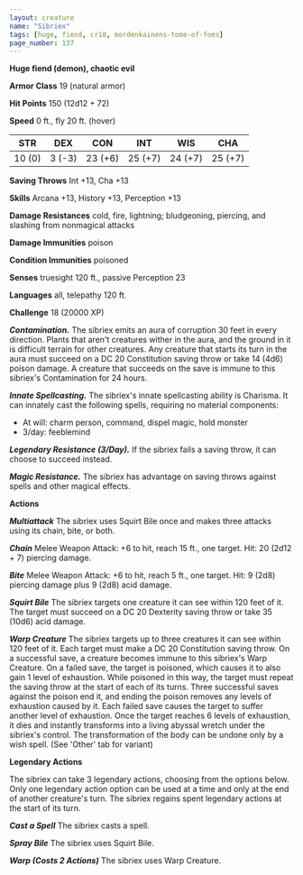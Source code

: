 ```yaml
---
layout: creature
name: "Sibriex"
tags: [huge, fiend, cr18, mordenkainens-tome-of-foes]
page_number: 137
---
```


**Huge fiend (demon), chaotic evil**

**Armor Class** 19 (natural armor)

**Hit Points** 150  (12d12 + 72)

**Speed** 0 ft., fly 20 ft. (hover)

|   STR   |   DEX   |   CON   |   INT   |   WIS   |   CHA   |
|:-------:|:-------:|:-------:|:-------:|:-------:|:-------:|
| 10 (0) | 3 (-3) | 23 (+6) | 25 (+7) | 24 (+7) | 25 (+7) |

**Saving Throws** Int +13, Cha +13

**Skills** Arcana +13, History +13, Perception +13

**Damage Resistances** cold, fire, lightning; bludgeoning, piercing, and slashing from nonmagical attacks

**Damage Immunities** poison

**Condition Immunities** poisoned

**Senses** truesight 120 ft., passive Perception 23

**Languages** all, telepathy 120 ft.

**Challenge** 18 (20000 XP)

***Contamination.*** The sibriex emits an aura of corruption 30 feet in every direction. Plants that aren't creatures wither in the aura, and the ground in it is difficult terrain for other creatures. Any creature that starts its turn in the aura must succeed on a DC 20 Constitution saving throw or take 14 (4d6) poison damage. A creature that succeeds on the save is immune to this sibriex's Contamination for 24 hours.

***Innate Spellcasting.*** The sibriex's innate spellcasting ability is Charisma. It can innately cast the following spells, requiring no material components:
* At will: charm person, command, dispel magic, hold monster
* 3/day: feeblemind

***Legendary Resistance (3/Day).*** If the sibriex fails a saving throw, it can choose to succeed instead.

***Magic Resistance.*** The sibriex has advantage on saving throws against spells and other magical effects.

**Actions**

***Multiattack*** The sibriex uses Squirt Bile once and makes three attacks using its chain, bite, or both.

***Chain*** Melee Weapon Attack: +6 to hit, reach 15 ft., one target. Hit: 20 (2d12 + 7) piercing damage.

***Bite*** Melee Weapon Attack: +6 to hit, reach 5 ft., one target. Hit: 9 (2d8) piercing damage plus 9 (2d8) acid damage.

***Squirt Bile*** The sibriex targets one creature it can see within 120 feet of it. The target must succeed on a DC 20 Dexterity saving throw or take 35 (10d6) acid damage.

***Warp Creature*** The sibriex targets up to three creatures it can see within 120 feet of it. Each target must make a DC 20 Constitution saving throw. On a successful save, a creature becomes immune to this sibriex's Warp Creature. On a failed save, the target is poisoned, which causes it to also gain 1 level of exhaustion. While poisoned in this way, the target must repeat the saving throw at the start of each of its turns. Three successful saves against the poison end it, and ending the poison removes any levels of exhaustion caused by it. Each failed save causes the target to suffer another level of exhaustion. Once the target reaches 6 levels of exhaustion, it dies and instantly transforms into a living abyssal wretch under the sibriex's control. The transformation of the body can be undone only by a wish spell. (See 'Other' tab for variant)

**Legendary Actions**

The sibriex can take 3 legendary actions, choosing from the options below. Only one legendary action option can be used at a time and only at the end of another creature's turn. The sibriex regains spent legendary actions at the start of its turn.

***Cast a Spell*** The sibriex casts a spell.

***Spray Bile*** The sibriex uses Squirt Bile.

***Warp (Costs 2 Actions)*** The sibriex uses Warp Creature.